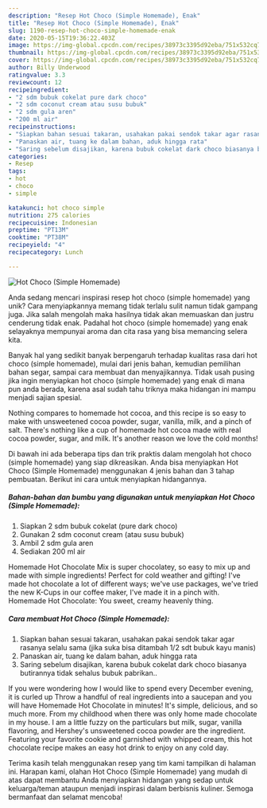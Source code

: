 ```yaml
---
description: "Resep Hot Choco (Simple Homemade), Enak"
title: "Resep Hot Choco (Simple Homemade), Enak"
slug: 1190-resep-hot-choco-simple-homemade-enak
date: 2020-05-15T19:36:22.403Z
image: https://img-global.cpcdn.com/recipes/38973c3395d92eba/751x532cq70/hot-choco-simple-homemade-foto-resep-utama.jpg
thumbnail: https://img-global.cpcdn.com/recipes/38973c3395d92eba/751x532cq70/hot-choco-simple-homemade-foto-resep-utama.jpg
cover: https://img-global.cpcdn.com/recipes/38973c3395d92eba/751x532cq70/hot-choco-simple-homemade-foto-resep-utama.jpg
author: Billy Underwood
ratingvalue: 3.3
reviewcount: 12
recipeingredient:
- "2 sdm bubuk cokelat pure dark choco"
- "2 sdm coconut cream atau susu bubuk"
- "2 sdm gula aren"
- "200 ml air"
recipeinstructions:
- "Siapkan bahan sesuai takaran, usahakan pakai sendok takar agar rasanya selalu sama (jika suka bisa ditambah 1/2 sdt bubuk kayu manis)"
- "Panaskan air, tuang ke dalam bahan, aduk hingga rata"
- "Saring sebelum disajikan, karena bubuk cokelat dark choco biasanya butirannya tidak sehalus bubuk pabrikan.."
categories:
- Resep
tags:
- hot
- choco
- simple

katakunci: hot choco simple 
nutrition: 275 calories
recipecuisine: Indonesian
preptime: "PT13M"
cooktime: "PT38M"
recipeyield: "4"
recipecategory: Lunch

---
```



![Hot Choco (Simple Homemade)](https://img-global.cpcdn.com/recipes/38973c3395d92eba/751x532cq70/hot-choco-simple-homemade-foto-resep-utama.jpg)

Anda sedang mencari inspirasi resep hot choco (simple homemade) yang unik? Cara menyiapkannya memang tidak terlalu sulit namun tidak gampang juga. Jika salah mengolah maka hasilnya tidak akan memuaskan dan justru cenderung tidak enak. Padahal hot choco (simple homemade) yang enak selayaknya mempunyai aroma dan cita rasa yang bisa memancing selera kita.

Banyak hal yang sedikit banyak berpengaruh terhadap kualitas rasa dari hot choco (simple homemade), mulai dari jenis bahan, kemudian pemilihan bahan segar, sampai cara membuat dan menyajikannya. Tidak usah pusing jika ingin menyiapkan hot choco (simple homemade) yang enak di mana pun anda berada, karena asal sudah tahu triknya maka hidangan ini mampu menjadi sajian spesial.

Nothing compares to homemade hot cocoa, and this recipe is so easy to make with unsweetened cocoa powder, sugar, vanilla, milk, and a pinch of salt. There&#39;s nothing like a cup of homemade hot cocoa made with real cocoa powder, sugar, and milk. It&#39;s another reason we love the cold months!


Di bawah ini ada beberapa tips dan trik praktis dalam mengolah hot choco (simple homemade) yang siap dikreasikan. Anda bisa menyiapkan Hot Choco (Simple Homemade) menggunakan 4 jenis bahan dan 3 tahap pembuatan. Berikut ini cara untuk menyiapkan hidangannya.

<!--inarticleads1-->

##### Bahan-bahan dan bumbu yang digunakan untuk menyiapkan Hot Choco (Simple Homemade):

1. Siapkan 2 sdm bubuk cokelat (pure dark choco)
1. Gunakan 2 sdm coconut cream (atau susu bubuk)
1. Ambil 2 sdm gula aren
1. Sediakan 200 ml air


Homemade Hot Chocolate Mix is super chocolatey, so easy to mix up and made with simple ingredients! Perfect for cold weather and gifting! I&#39;ve made hot chocolate a lot of different ways; we&#39;ve use packages, we&#39;ve tried the new K-Cups in our coffee maker, I&#39;ve made it in a pinch with. Homemade Hot Chocolate: You sweet, creamy heavenly thing. 

<!--inarticleads2-->

##### Cara membuat Hot Choco (Simple Homemade):

1. Siapkan bahan sesuai takaran, usahakan pakai sendok takar agar rasanya selalu sama (jika suka bisa ditambah 1/2 sdt bubuk kayu manis)
1. Panaskan air, tuang ke dalam bahan, aduk hingga rata
1. Saring sebelum disajikan, karena bubuk cokelat dark choco biasanya butirannya tidak sehalus bubuk pabrikan..


If you were wondering how I would like to spend every December evening, it is curled up Throw a handful of real ingredients into a saucepan and you will have Homemade Hot Chocolate in minutes! It&#39;s simple, delicious, and so much more. From my childhood when there was only home made chocolate in my house. I am a little fuzzy on the particulars but milk, sugar, vanilla flavoring, and Hershey&#39;s unsweetened cocoa powder are the ingredient. Featuring your favorite cookie and garnished with whipped cream, this hot chocolate recipe makes an easy hot drink to enjoy on any cold day. 

Terima kasih telah menggunakan resep yang tim kami tampilkan di halaman ini. Harapan kami, olahan Hot Choco (Simple Homemade) yang mudah di atas dapat membantu Anda menyiapkan hidangan yang sedap untuk keluarga/teman ataupun menjadi inspirasi dalam berbisnis kuliner. Semoga bermanfaat dan selamat mencoba!
